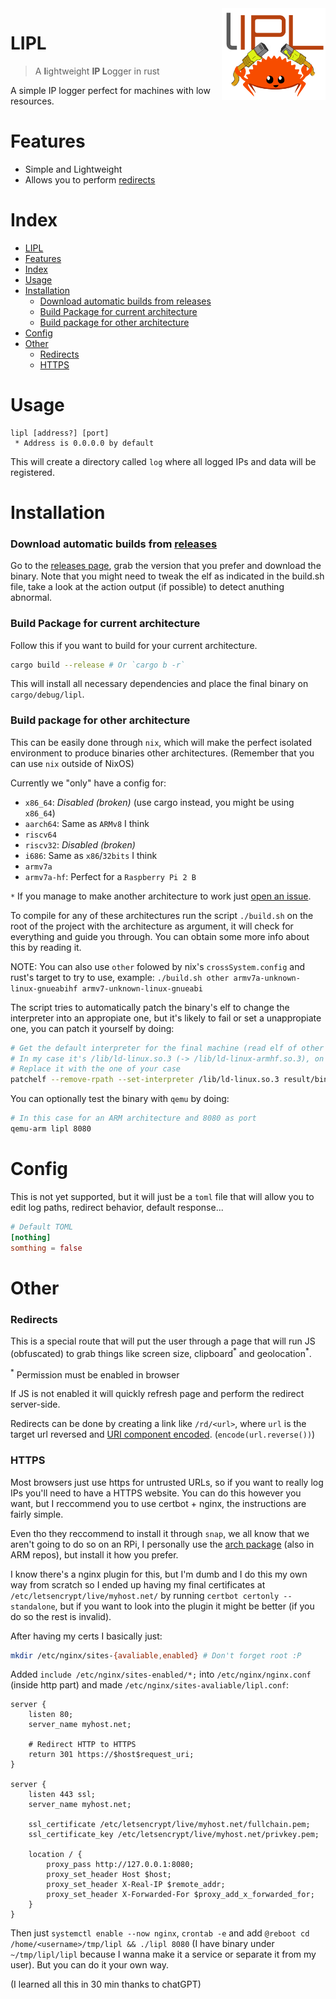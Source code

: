 <img src="assets/img/logo.png" align="right" width="33%"/>

# LIPL
> A **l**ightweight **IP L**ogger in rust

A simple IP logger perfect for machines with low resources.

# Features
* Simple and Lightweight
* Allows you to perform [redirects](#redirects)

# Index
- [LIPL](#lipl)
- [Features](#features)
- [Index](#index)
- [Usage](#usage)
- [Installation](#installation)
    - [Download automatic builds from releases](#download-automatic-builds-from-releases)
    - [Build Package for current architecture](#build-package-for-current-architecture)
    - [Build package for other architecture](#build-package-for-other-architecture)
- [Config](#config)
- [Other](#other)
    - [Redirects](#redirects)
    - [HTTPS](#https)

# Usage
```
lipl [address?] [port]
 * Address is 0.0.0.0 by default
```
This will create a directory called `log` where all logged IPs and data will be registered.

# Installation
### Download automatic builds from [releases](https://github.com/DefendSec/light-ip-logger-rs/releases)
Go to the [releases page](https://github.com/DefendSec/light-ip-logger-rs/releases), grab the version that you prefer and download the binary.
Note that you might need to tweak the elf as indicated in the build.sh file, take a look at the action output (if possible) to detect anuthing abnormal.

### Build Package for current architecture
Follow this if you want to build for your current architecture.
```bash
cargo build --release # Or `cargo b -r`
```
This will install all necessary dependencies and place the final binary on `cargo/debug/lipl`.

### Build package for other architecture
This can be easily done through `nix`, which will make the perfect isolated environment to produce binaries other architectures. (Remember that you can use `nix` outside of NixOS)

Currently we "only" have a config for:
* `x86_64`: *Disabled (broken)* (use cargo instead, you might be using `x86_64`)
* `aarch64`: Same as `ARMv8` I think
* `riscv64`
* `riscv32`: *Disabled (broken)*
* `i686`: Same as `x86`/`32bits` I think
* `armv7a`
* `armv7a-hf`: Perfect for a `Raspberry Pi 2 B`

`*` If you manage to make another architecture to work just [open an issue](https://github.com/DefendSec/light-ip-logger-rs/issues/new).

To compile for any of these architectures run the script `./build.sh` on the root of the project with the architecture as argument, it will check for everything and guide you through. You can obtain some more info about this by reading it.

NOTE: You can also use `other` folowed by nix's `crossSystem.config` and rust's target to try to use, example: `./build.sh other armv7a-unknown-linux-gnueabihf armv7-unknown-linux-gnueabi`

The script tries to automatically patch the binary's elf to change the interpreter into an appropiate one, but it's likely to fail or set a unappropiate one, you can patch it yourself by doing:

```bash
# Get the default interpreter for the final machine (read elf of other programs)
# In my case it's /lib/ld-linux.so.3 (-> /lib/ld-linux-armhf.so.3), on a RPi 2B
# Replace it with the one of your case
patchelf --remove-rpath --set-interpreter /lib/ld-linux.so.3 result/bin/lipl
```

You can optionally test the binary with `qemu` by doing:

```bash
# In this case for an ARM architecture and 8080 as port
qemu-arm lipl 8080
```

# Config
This is not yet supported, but it will just be a `toml` file that will allow you to edit log paths, redirect behavior, default response...
```toml
# Default TOML
[nothing]
somthing = false
```

# Other

### Redirects
This is a special route that will put the user through a page that will run JS (obfuscated) to grab things like screen size, clipboard<sup>\*</sup> and geolocation<sup>\*</sup>.

<sup>\*</sup> Permission must be enabled in browser

If JS is not enabled it will quickly refresh page and perform the redirect server-side.

Redirects can be done by creating a link like `/rd/<url>`, where `url` is the target url reversed and [URI component encoded](https://developer.mozilla.org/en-US/docs/Web/JavaScript/Reference/Global_Objects/encodeURIComponent). (`encode(url.reverse())`)


### HTTPS
Most browsers just use https for untrusted URLs, so if you want to really log IPs you'll need to have a HTTPS website. You can do this however you want, but I reccommend you to use certbot + nginx, the instructions are fairly simple.

Even tho they reccommend to install it through `snap`, we all know that we aren't going to do so on an RPi, I personally use the [arch package](https://archlinux.org/packages/extra/any/certbot/) (also in ARM repos), but install it how you prefer.

I know there's a nginx plugin for this, but I'm dumb and I do this my own way from scratch so I ended up having my final certificates at `/etc/letsencrypt/live/myhost.net/` by running `certbot certonly --standalone`, but if you want to look into the plugin it might be better (if you do so the rest is invalid).

After having my certs I basically just:
```bash
mkdir /etc/nginx/sites-{avaliable,enabled} # Don't forget root :P
```

Added `include /etc/nginx/sites-enabled/*;` into `/etc/nginx/nginx.conf` (inside http part) and made `/etc/nginx/sites-avaliable/lipl.conf`:
```nginx
server {
    listen 80;
    server_name myhost.net;

    # Redirect HTTP to HTTPS
    return 301 https://$host$request_uri;
}

server {
    listen 443 ssl;
    server_name myhost.net;

    ssl_certificate /etc/letsencrypt/live/myhost.net/fullchain.pem;
    ssl_certificate_key /etc/letsencrypt/live/myhost.net/privkey.pem;

    location / {
        proxy_pass http://127.0.0.1:8080;
        proxy_set_header Host $host;
        proxy_set_header X-Real-IP $remote_addr;
	    proxy_set_header X-Forwarded-For $proxy_add_x_forwarded_for;
    }
}
```
Then just `systemctl enable --now nginx`, `crontab -e` and add `@reboot cd /home/<username>/tmp/lipl && ./lipl 8080` (I have binary under `~/tmp/lipl/lipl` because I wanna make it a service or separate it from my user). But you can do it your own way.

(I learned all this in 30 min thanks to chatGPT)
